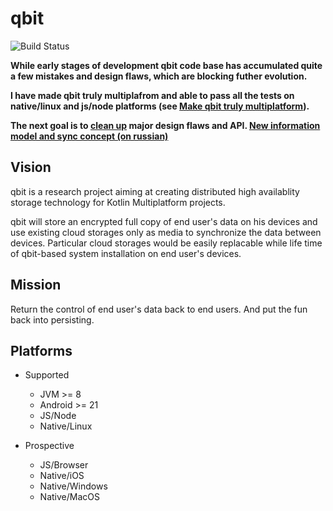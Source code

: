 # qbit
![Build Status](https://travis-ci.com/d-r-q/qbit.svg?branch=master)

**While early stages of development qbit code base has accumulated quite a few mistakes and design flaws, which are blocking futher evolution.**

**I have made qbit truly multiplafrom and able to pass all the tests on native/linux and js/node platforms (see [Make qbit truly multiplatform](https://github.com/d-r-q/qbit/projects/1)).**

**The next goal is to [clean up](https://github.com/d-r-q/qbit/projects/2) major design flaws and API. [New information model and sync concept (on russian)](https://github.com/d-r-q/qbit/wiki/qbit-v4-information-model-and-sync-concept-(rus))**

## Vision
qbit is a research project aiming at creating distributed high availablity storage technology for Kotlin Multiplatform projects.

qbit will store an encrypted full copy of end user's data on his devices and use existing cloud storages only as media to synchronize the data between devices. Particular cloud storages would be easily replacable while life time of qbit-based system installation on end user's devices.

## Mission

Return the control of end user's data back to end users. And put the fun back into persisting.
   
## Platforms

 * Supported
   * JVM >= 8
   * Android >= 21
   * JS/Node
   * Native/Linux

 * Prospective
   * JS/Browser
   * Native/iOS
   * Native/Windows
   * Native/MacOS
